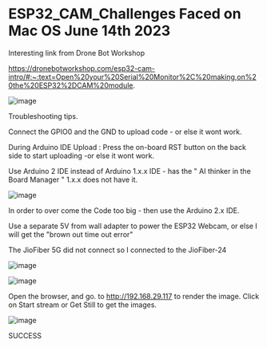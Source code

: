 # ESP32_CAM_Challenges Faced on Mac OS  June 14th 2023

Interesting link from Drone Bot Workshop


https://dronebotworkshop.com/esp32-cam-intro/#:~:text=Open%20your%20Serial%20Monitor%2C%20making,on%20the%20ESP32%2DCAM%20module.


![image](https://github.com/kiranshashiny/ESP32_CAM_Challenges/assets/14288989/696cdae9-9b82-491e-9d08-37944da42733)


Troubleshooting tips.

Connect the GPIO0 and the GND to upload code - or else it wont work.

During Arduino IDE Upload : Press the on-board RST button on the back side to start uploading -or else it wont work.

Use Arduino 2 IDE instead of Arduino 1.x.x IDE - has the " AI thinker in the Board Manager " 1.x.x does not have it.

![image](https://github.com/kiranshashiny/ESP32_CAM_Challenges/assets/14288989/89542c70-4497-4454-9a27-3997aa322fad)

In order to over come the Code too big - then use the Arduino 2.x IDE.

Use a separate 5V from wall adapter to power the ESP32 Webcam, or else I will get the "brown out time out error"

The JioFiber 5G did not connect so I connected to the JioFiber-24 


![image](https://github.com/kiranshashiny/ESP32_CAM_Challenges/assets/14288989/e8a2e6bb-c67b-43a9-aad8-c83f2fef9022)



![image](https://github.com/kiranshashiny/ESP32_CAM_Challenges/assets/14288989/5f118219-95e0-4d51-bf78-3bd1aa17280c)

Open the browser, and go. to http://192.168.29.117 to render the image.
Click on Start stream or Get Still to get the images.

![image](https://github.com/kiranshashiny/ESP32_CAM_Challenges/assets/14288989/ff996e04-71be-4915-b622-06e54ddcdbbb)



SUCCESS
